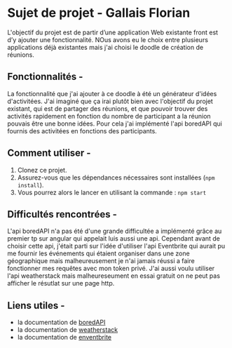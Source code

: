 # Sujet de projet - Gallais Florian

L'objectif du  projet est de partir d’une application Web existante front est d’y ajouter une fonctionnalité. NOus avons eu le choix entre plusieurs applications déjà existantes mais j'ai choisi le doodle de création de réunions.

## Fonctionnalités -

La fonctionnalité que j'ai ajouter à ce doodle à été un générateur d'idées d'activitées. J'ai imaginé que ça irai plutôt bien avec l'objectif du projet existant, qui est de partager des réunions, et que pouvoir trouver des activités rapidement en fonction du nombre de participant a la réunion pouvais être une bonne idées. Pour cela j'ai implémenté l'api boredAPI qui fournis des activitées en fonctions des participants.


## Comment utiliser -
1. Clonez ce projet.
2. Assurez-vous que les dépendances nécessaires sont installées (`npm install`).
3. Vous pourrez alors le lancer en utilisant la commande : `npm start`


## Difficultés rencontrées -

L'api boredAPI n'a pas été d'une grande difficultée a implémenté grâce au premier tp sur angular qui appelait luis aussi une api. Cependant avant de choisir cette api, j'était parti sur l'idée d'utiliser l'api Eventbrite qui aurait pu me fournir les événements qui étaient organiser dans une zone géographique mais malheureusement je n'ai jamais réussi a faire fonctionner mes requêtes avec mon token privé. J'ai aussi voulu utiliser l'api weatherstack mais malheureseument en essai gratuit on ne peut pas afficher le résutlat sur une page http.


## Liens utiles -

- la documentation de [boredAPI](https://www.boredapi.com/documentation)
- la documentation de [weatherstack](https://weatherstack.com/documentation)
- la documentation de [enventbrite](https://www.eventbrite.com/platform/api)